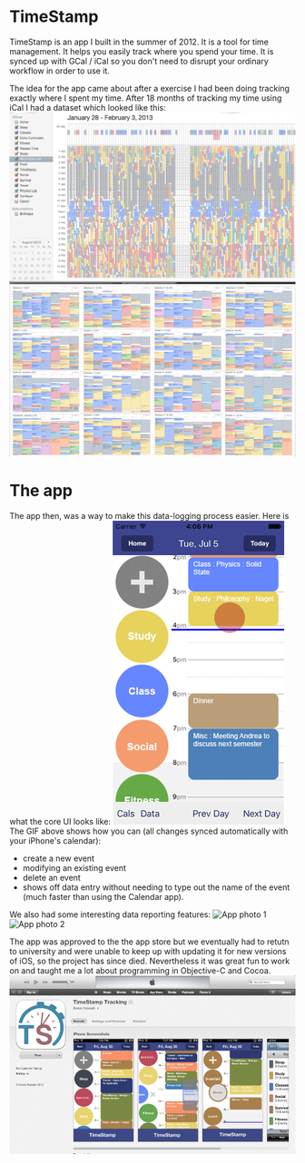 # TimeStamp

TimeStamp is an app I built in the summer of 2012. It is a tool for time management. It helps you easily track where you spend your time. It is synced up with GCal / iCal so you don't need to disrupt your ordinary workflow in order to use it.

The idea for the app came about after a exercise I had been doing tracking exactly where I spent my time. After 18 months of tracking my time using iCal I had a dataset which looked like this:
![iCal data 1](https://raw.githubusercontent.com/ahussain3/TimeStamp/master/ical_data.png)
![iCal data 2](https://raw.githubusercontent.com/ahussain3/TimeStamp/master/ical_data_2.png)

# The app
The app then, was a way to make this data-logging process easier. Here is what the core UI looks like:
![UI gif](https://raw.githubusercontent.com/ahussain3/TimeStamp/master/TimeStamp_Demo.gif)
The GIF above shows how you can (all changes synced automatically with your iPhone's calendar):
- create a new event
- modifying an existing event
- delete an event
- shows off data entry without needing to type out the name of the event (much faster than using the Calendar app).


We also had some interesting data reporting features:
![App photo 1](https://raw.githubusercontent.com/ahussain3/TimeStamp/blob/master/app_photo_1.jpg)
![App photo 2](https://raw.githubusercontent.com/ahussain3/TimeStamp/blob/master/app_photo_2.jpg)

The app was approved to the the app store but we eventually had to retutn to university and were unable to keep up with updating it for new versions of iOS, so the project has since died. Nevertheless it was great fun to work on and taught me a lot about programming in Objective-C and Cocoa.
![App store picture](https://raw.githubusercontent.com/ahussain3/TimeStamp/master/app_store.png)
